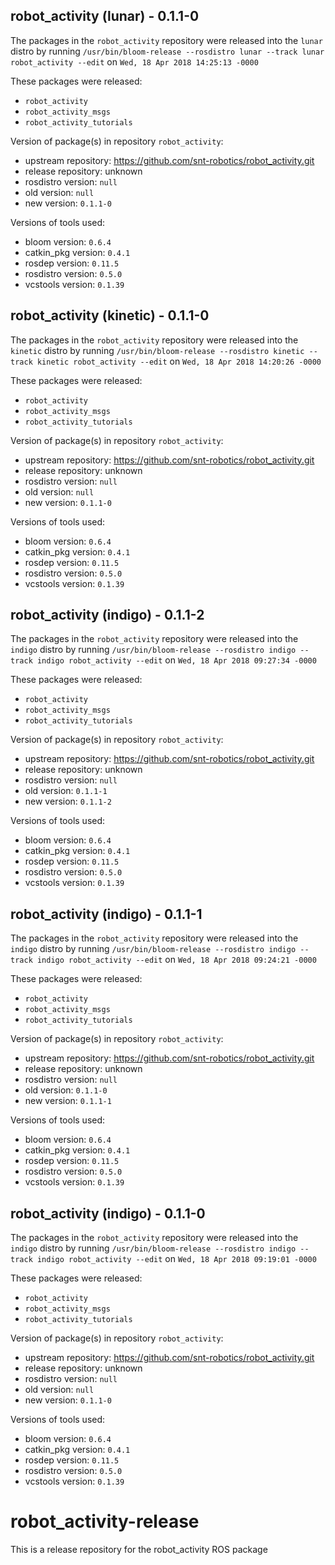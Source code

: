 ## robot_activity (lunar) - 0.1.1-0

The packages in the `robot_activity` repository were released into the `lunar` distro by running `/usr/bin/bloom-release --rosdistro lunar --track lunar robot_activity --edit` on `Wed, 18 Apr 2018 14:25:13 -0000`

These packages were released:
- `robot_activity`
- `robot_activity_msgs`
- `robot_activity_tutorials`

Version of package(s) in repository `robot_activity`:

- upstream repository: https://github.com/snt-robotics/robot_activity.git
- release repository: unknown
- rosdistro version: `null`
- old version: `null`
- new version: `0.1.1-0`

Versions of tools used:

- bloom version: `0.6.4`
- catkin_pkg version: `0.4.1`
- rosdep version: `0.11.5`
- rosdistro version: `0.5.0`
- vcstools version: `0.1.39`


## robot_activity (kinetic) - 0.1.1-0

The packages in the `robot_activity` repository were released into the `kinetic` distro by running `/usr/bin/bloom-release --rosdistro kinetic --track kinetic robot_activity --edit` on `Wed, 18 Apr 2018 14:20:26 -0000`

These packages were released:
- `robot_activity`
- `robot_activity_msgs`
- `robot_activity_tutorials`

Version of package(s) in repository `robot_activity`:

- upstream repository: https://github.com/snt-robotics/robot_activity.git
- release repository: unknown
- rosdistro version: `null`
- old version: `null`
- new version: `0.1.1-0`

Versions of tools used:

- bloom version: `0.6.4`
- catkin_pkg version: `0.4.1`
- rosdep version: `0.11.5`
- rosdistro version: `0.5.0`
- vcstools version: `0.1.39`


## robot_activity (indigo) - 0.1.1-2

The packages in the `robot_activity` repository were released into the `indigo` distro by running `/usr/bin/bloom-release --rosdistro indigo --track indigo robot_activity --edit` on `Wed, 18 Apr 2018 09:27:34 -0000`

These packages were released:
- `robot_activity`
- `robot_activity_msgs`
- `robot_activity_tutorials`

Version of package(s) in repository `robot_activity`:

- upstream repository: https://github.com/snt-robotics/robot_activity.git
- release repository: unknown
- rosdistro version: `null`
- old version: `0.1.1-1`
- new version: `0.1.1-2`

Versions of tools used:

- bloom version: `0.6.4`
- catkin_pkg version: `0.4.1`
- rosdep version: `0.11.5`
- rosdistro version: `0.5.0`
- vcstools version: `0.1.39`


## robot_activity (indigo) - 0.1.1-1

The packages in the `robot_activity` repository were released into the `indigo` distro by running `/usr/bin/bloom-release --rosdistro indigo --track indigo robot_activity --edit` on `Wed, 18 Apr 2018 09:24:21 -0000`

These packages were released:
- `robot_activity`
- `robot_activity_msgs`
- `robot_activity_tutorials`

Version of package(s) in repository `robot_activity`:

- upstream repository: https://github.com/snt-robotics/robot_activity.git
- release repository: unknown
- rosdistro version: `null`
- old version: `0.1.1-0`
- new version: `0.1.1-1`

Versions of tools used:

- bloom version: `0.6.4`
- catkin_pkg version: `0.4.1`
- rosdep version: `0.11.5`
- rosdistro version: `0.5.0`
- vcstools version: `0.1.39`


## robot_activity (indigo) - 0.1.1-0

The packages in the `robot_activity` repository were released into the `indigo` distro by running `/usr/bin/bloom-release --rosdistro indigo --track indigo robot_activity --edit` on `Wed, 18 Apr 2018 09:19:01 -0000`

These packages were released:
- `robot_activity`
- `robot_activity_msgs`
- `robot_activity_tutorials`

Version of package(s) in repository `robot_activity`:

- upstream repository: https://github.com/snt-robotics/robot_activity.git
- release repository: unknown
- rosdistro version: `null`
- old version: `null`
- new version: `0.1.1-0`

Versions of tools used:

- bloom version: `0.6.4`
- catkin_pkg version: `0.4.1`
- rosdep version: `0.11.5`
- rosdistro version: `0.5.0`
- vcstools version: `0.1.39`


# robot_activity-release
This is a release repository for the robot_activity ROS package
